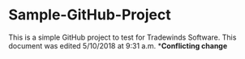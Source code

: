 # Sample-GitHub-Project
This is a simple GitHub project to test for Tradewinds Software.
This document was edited 5/10/2018 at 9:31 a.m.
*****Conflicting change****
